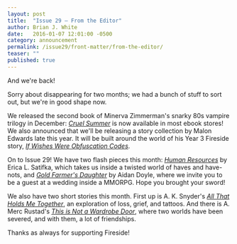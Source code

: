 ```yaml
---
layout: post
title:  "Issue 29 — From the Editor"
author: Brian J. White
date:   2016-01-07 12:01:00 -0500
category: announcement
permalink: /issue29/front-matter/from-the-editor/
teaser: ""
published: true
---
```


And we're back!

Sorry about disappearing for two months; we had a bunch of stuff to sort out, but we're in good shape now.

We released the second book of Minerva Zimmerman's snarky 80s vampire trilogy in December: [_Cruel Summer_](/books) is now available in most ebook stores! We also announced that we'll be releasing a story collection by Malon Edwards late this year. It will be built around the world of his Year 3 Fireside story, [_If Wishes Were Obfuscation Codes_](/issue24/chapter/if-wishes-were-obfuscation-codes/).

On to Issue 29! We have two flash pieces this month: [_Human Resources_](/issue29/chapter/human-resources/) by Erica L. Satifka, which takes us inside a twisted world of haves and have-nots, and [_Gold Farmer's Daughter_](/issue29/chapter/gold-farmers-daughter/) by Aidan Doyle, where we invite you to be a guest at a wedding inside a MMORPG. Hope you brought your sword!

We also have two short stories this month. First up is A. K. Snyder's [_All That Holds Me Together_](/issue29/chapter/all-that-holds-me-together/), an exploration of loss, grief, and tattoos. And there is A. Merc Rustad's [_This is Not a Wardrobe Door_](/issue29/chapter/this-is-not-a-wardrobe-door/), where two worlds have been severed, and with them, a lot of friendships.

Thanks as always for supporting Fireside!
